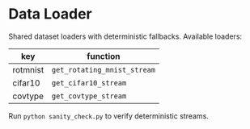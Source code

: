 # Data Loader

Shared dataset loaders with deterministic fallbacks. Available loaders:

| key      | function                      |
|----------|-------------------------------|
| rotmnist | `get_rotating_mnist_stream`   |
| cifar10  | `get_cifar10_stream`          |
| covtype  | `get_covtype_stream`          |

Run `python sanity_check.py` to verify deterministic streams.
